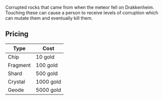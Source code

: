 Corrupted rocks that came from when the meteor fell on Drakkenheim. Touching these can cause a person to receive levels of corruption which can mutate them and eventually kill them.

## Pricing

| Type     | Cost      |
| -------- | --------- |
| Chip     | 10 gold   |
| Fragment | 100 gold  |
| Shard    | 500 gold  |
| Crystal  | 1000 gold |
| Geode    | 5000 gold |
